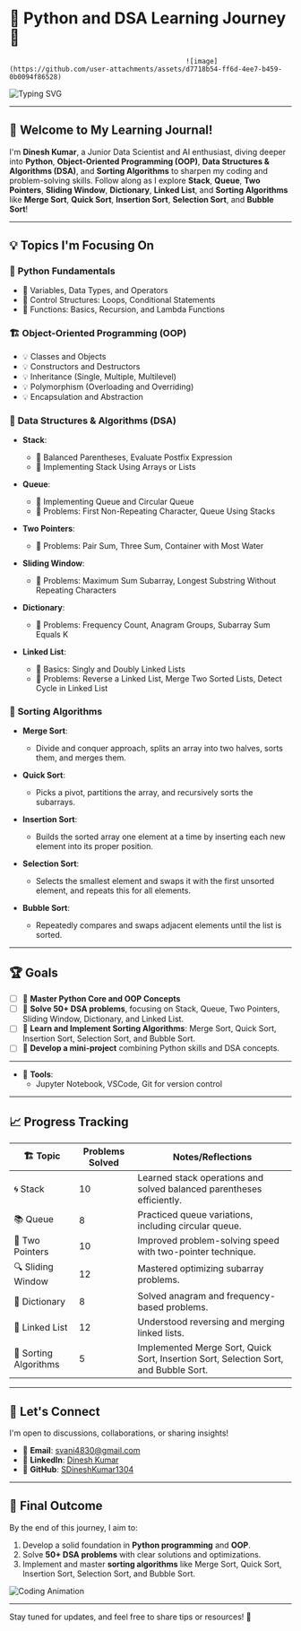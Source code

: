 # 🚀 Python and DSA Learning Journey 🚀  

                                                ![image](https://github.com/user-attachments/assets/d7718b54-ff6d-4ee7-b459-0b0094f86528)


![Typing SVG](https://readme-typing-svg.herokuapp.com?font=Fira+Code&size=24&pause=1000&color=F70000&center=true&vCenter=true&width=600&lines=Mastering+Python+%26+DSA;FFocusing+on+Core+Concepts+%26+Problem+Solving)

---

## 👋 Welcome to My Learning Journal!

I'm **Dinesh Kumar**, a Junior Data Scientist and AI enthusiast, diving deeper into **Python**, **Object-Oriented Programming (OOP)**, **Data Structures & Algorithms (DSA)**, and **Sorting Algorithms** to sharpen my coding and problem-solving skills. Follow along as I explore **Stack**, **Queue**, **Two Pointers**, **Sliding Window**, **Dictionary**, **Linked List**, and **Sorting Algorithms** like **Merge Sort**, **Quick Sort**, **Insertion Sort**, **Selection Sort**, and **Bubble Sort**!

---

## 💡 **Topics I'm Focusing On**

### 🐍 **Python Fundamentals**
- 🎯 Variables, Data Types, and Operators  
- 🎯 Control Structures: Loops, Conditional Statements  
- 🎯 Functions: Basics, Recursion, and Lambda Functions  

### 🏗️ **Object-Oriented Programming (OOP)**
- 💡 Classes and Objects  
- 💡 Constructors and Destructors  
- 💡 Inheritance (Single, Multiple, Multilevel)  
- 💡 Polymorphism (Overloading and Overriding)  
- 💡 Encapsulation and Abstraction  

### 🧮 **Data Structures & Algorithms (DSA)**
- **Stack**:  
  - 🔄 Balanced Parentheses, Evaluate Postfix Expression  
  - 🔄 Implementing Stack Using Arrays or Lists  

- **Queue**:  
  - 🔄 Implementing Queue and Circular Queue  
  - 🔄 Problems: First Non-Repeating Character, Queue Using Stacks  

- **Two Pointers**:  
  - 🔄 Problems: Pair Sum, Three Sum, Container with Most Water  

- **Sliding Window**:  
  - 🔄 Problems: Maximum Sum Subarray, Longest Substring Without Repeating Characters  

- **Dictionary**:  
  - 🔄 Problems: Frequency Count, Anagram Groups, Subarray Sum Equals K  

- **Linked List**:  
  - 🔄 Basics: Singly and Doubly Linked Lists  
  - 🔄 Problems: Reverse a Linked List, Merge Two Sorted Lists, Detect Cycle in Linked List  

### 🔢 **Sorting Algorithms**
- **Merge Sort**:  
  - Divide and conquer approach, splits an array into two halves, sorts them, and merges them.
  
- **Quick Sort**:  
  - Picks a pivot, partitions the array, and recursively sorts the subarrays.

- **Insertion Sort**:  
  - Builds the sorted array one element at a time by inserting each new element into its proper position.

- **Selection Sort**:  
  - Selects the smallest element and swaps it with the first unsorted element, and repeats this for all elements.

- **Bubble Sort**:  
  - Repeatedly compares and swaps adjacent elements until the list is sorted.

---

## 🏆 **Goals**
- [ ] 🎯 **Master Python Core and OOP Concepts**  
- [ ] 🎯 **Solve 50+ DSA problems**, focusing on Stack, Queue, Two Pointers, Sliding Window, Dictionary, and Linked List.  
- [ ] 🎯 **Learn and Implement Sorting Algorithms**: Merge Sort, Quick Sort, Insertion Sort, Selection Sort, and Bubble Sort.  
- [ ] 🎯 **Develop a mini-project** combining Python skills and DSA concepts.

---

- 🔧 **Tools**:  
  - Jupyter Notebook, VSCode, Git for version control  

---

## 📈 **Progress Tracking**

| 🏗️ Topic            | Problems Solved | Notes/Reflections                                    |
|----------------------|-----------------|----------------------------------------------------|
| 🌀 Stack             | 10              | Learned stack operations and solved balanced parentheses efficiently. |
| 📚 Queue             | 8               | Practiced queue variations, including circular queue. |
| 🧮 Two Pointers      | 10              | Improved problem-solving speed with two-pointer technique. |
| 🔍 Sliding Window    | 12              | Mastered optimizing subarray problems.            |
| 📖 Dictionary        | 8               | Solved anagram and frequency-based problems.      |
| 🔗 Linked List       | 12              | Understood reversing and merging linked lists.    |
| 🧩 Sorting Algorithms | 5               | Implemented Merge Sort, Quick Sort, Insertion Sort, Selection Sort, and Bubble Sort. |

---

## 💬 **Let's Connect**
I'm open to discussions, collaborations, or sharing insights!  
- 📧 **Email**: svani4830@gmail.com  
- 🔗 **LinkedIn**: [Dinesh Kumar](https://www.linkedin.com/in/s-dinesh-kumar2004)  
- 🐙 **GitHub**: [SDineshKumar1304](https://github.com/SDineshKumar1304)

---

## 🏁 **Final Outcome**
By the end of this journey, I aim to:  
1. Develop a solid foundation in **Python programming** and **OOP**.  
2. Solve **50+ DSA problems** with clear solutions and optimizations.  
3. Implement and master **sorting algorithms** like Merge Sort, Quick Sort, Insertion Sort, Selection Sort, and Bubble Sort.  

![Coding Animation](https://media.giphy.com/media/qgQUggAC3Pfv687qPC/giphy.gif)

---

Stay tuned for updates, and feel free to share tips or resources! 🚀
